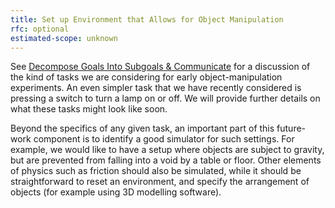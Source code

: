 ```yaml
---
title: Set up Environment that Allows for Object Manipulation
rfc: optional
estimated-scope: unknown
---
```


See [Decompose Goals Into Subgoals & Communicate](../motor-system-improvements/decompose-goals-into-subgoals-communicate.md) for a discussion of the kind of tasks we are considering for early object-manipulation experiments. An even simpler task that we have recently considered is pressing a switch to turn a lamp on or off. We will provide further details on what these tasks might look like soon.

Beyond the specifics of any given task, an important part of this future-work component is to identify a good simulator for such settings. For example, we would like to have a setup where objects are subject to gravity, but are prevented from falling into a void by a table or floor. Other elements of physics such as friction should also be simulated, while it should be straightforward to reset an environment, and specify the arrangement of objects (for example using 3D modelling software).